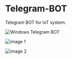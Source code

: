 # Telegram-BOT
Telegram BOT for IoT system.


![Windows Telegram BOT](https://user-images.githubusercontent.com/61146340/149678843-35faabb1-f284-47ae-b09f-67c93d041873.png)

![image 1](https://user-images.githubusercontent.com/61146340/149679126-2f238097-7a17-478a-845b-93702f702113.png)

![image 2](https://user-images.githubusercontent.com/61146340/149679297-0275e293-2b25-4b55-9a08-736f3513b6a6.png)
